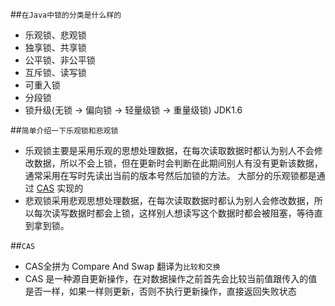 ##`在Java中锁的分类是什么样的`
- 乐观锁、悲观锁  
- 独享锁、共享锁  
- 公平锁、非公平锁  
- 互斥锁、读写锁  
- 可重入锁
- 分段锁
- 锁升级(无锁 -> 偏向锁 -> 轻量级锁 -> 重量级锁) JDK1.6

##`简单介绍一下乐观锁和悲观锁`
+ 乐观锁主要是采用乐观的思想处理数据，在每次读取数据时都认为别人不会修改数据，所以不会上锁，但在更新时会判断在此期间别人有没有更新该数据，通常采用在写时先读出当前的版本号然后加锁的方法。
大部分的乐观锁都是通过 [CAS](`CAS`) 实现的  
+ 悲观锁采用悲观思想处理数据，在每次读取数据时都认为别人会修改数据，所以每次读写数据时都会上锁，这样别人想读写这个数据时都会被阻塞，等待直到拿到锁。


##`CAS`
- CAS全拼为 Compare And Swap 翻译为`比较和交换`
- CAS 是一种源自更新操作，在对数据操作之前首先会比较当前值跟传入的值是否一样，如果一样则更新，否则不执行更新操作，直接返回失败状态
